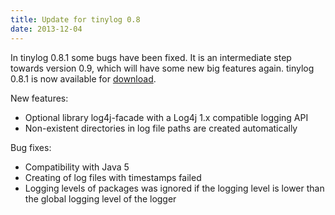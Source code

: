 ```yaml
---
title: Update for tinylog 0.8
date: 2013-12-04
---
```


In tinylog 0.8.1 some bugs have been fixed. It is an intermediate step towards version 0.9, which will have some new big features again. tinylog 0.8.1 is now available for [download](download).

New features:

* Optional library log4j-facade with a Log4j 1.x compatible logging API
* Non-existent directories in log file paths are created automatically

Bug fixes:

* Compatibility with Java 5
* Creating of log files with timestamps failed
* Logging levels of packages was ignored if the logging level is lower than the global logging level of the logger

